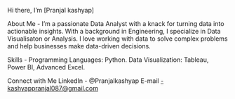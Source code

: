 Hi there, I’m [Pranjal kashyap] 

About Me -
I’m a passionate Data Analyst with a knack for turning data into actionable insights. With a background in Engineering, I specialize in Data Visualisaton or Analysis.
I love working with data to solve complex problems and help businesses make data-driven decisions.

Skills -
Programming Languages: Python.
Data Visualization: Tableau, Power BI, Advanced Excel.

Connect with Me
LinkedIn - @Pranjalkashyap
E-mail -kashyappranjal087@gmail.com
<!---
Pranjalk23/Pranjalk23 is a ✨ special ✨ repository because its `README.md` (this file) appears on your GitHub profile.
You can click the Preview link to take a look at your changes.
--->
